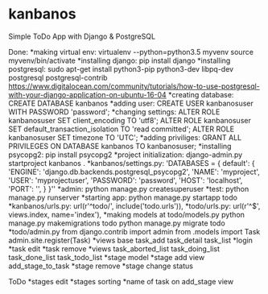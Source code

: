 # kanbanos
Simple ToDo App with Django & PostgreSQL

Done:
	*making virtual env:
		virtualenv --python=python3.5 myvenv
		source myvenv/bin/activate
	*installing django:
		pip install django
	*installing postgresql:
		sudo apt-get install python3-pip python3-dev libpq-dev postgresql postgresql-contrib
		https://www.digitalocean.com/community/tutorials/how-to-use-postgresql-with-your-django-application-on-ubuntu-16-04
	*creating database:
		CREATE DATABASE kanbanos
	*adding user:
		CREATE USER kanbanosuser WITH PASSWORD 'password';
	*changing settings:
		ALTER ROLE kanbanosuser SET client_encoding TO 'utf8';
		ALTER ROLE kanbanosuser SET default_transaction_isolation TO 'read committed';
		ALTER ROLE kanbanosuser SET timezone TO 'UTC';
	*adding priviliges:
		GRANT ALL PRIVILEGES ON DATABASE kanbanos TO kanbanosuser;
	*installing psycopg2:
		pip install psycopg2
	*project initialization:
		django-admin.py startproject kanbanos .
	*kanbanos/settings.py:
		'DATABASES = {
 				default': {
					'ENGINE': 'django.db.backends.postgresql_psycopg2',
					'NAME': 'myproject',
					'USER': 'myprojectuser',
					'PASSWORD': 'password',
					'HOST': 'localhost',
					'PORT': '',
				}
		}''
	*admin:
		python manage.py createsuperuser
	*test:
		python manage.py runserver
	*starting app:
		python manage.py startapp todo
	*kanbanos/urls.py:
		url(r'^todo/', include('todo.urls')),
	*todo/urls.py:
		url(r'^$', views.index, name='index'),
	*making models at todo/models.py
		python manage.py makemigrations todo
		python manage.py migrate todo
	*todo/admin.py
		from django.contrib import admin
		from .models import Task
		admin.site.register(Task)
	*views
		base
		task_add
		task_detail
		task_list
	*login
	*task edit
	*task remove
	*views
		task_aborted_list
		task_doing_list
		task_done_list
		task_todo_list
	*stage model
	*stage add view
		add_stage_to_task
	*stage remove
	*stage change status

ToDo
	*stages edit
	*stages sorting
	*name of task on add_stage view

